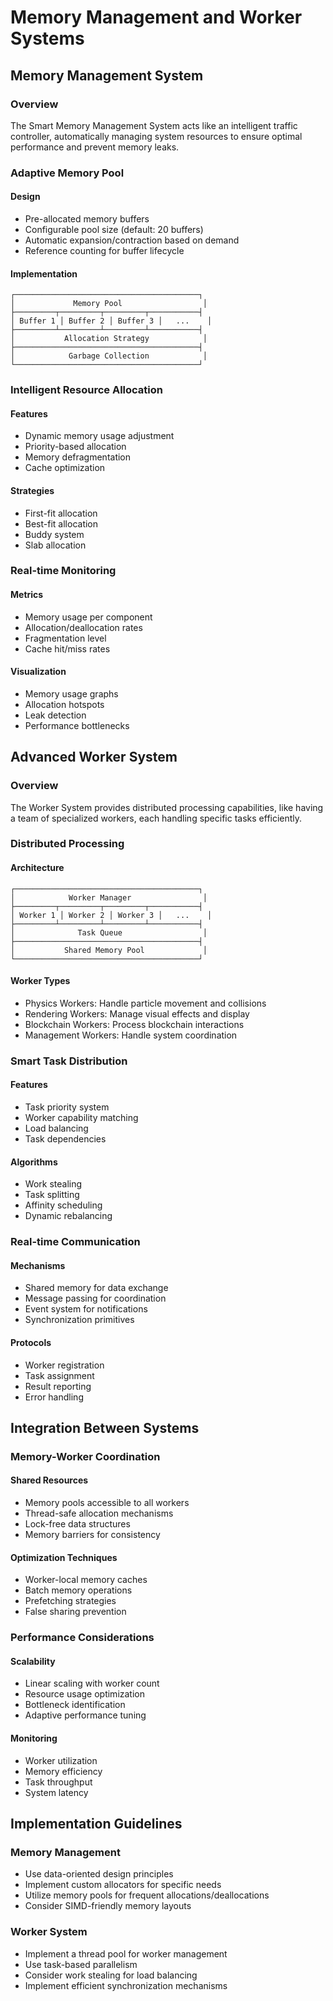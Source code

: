 # Memory Management and Worker Systems

## Memory Management System

### Overview
The Smart Memory Management System acts like an intelligent traffic controller, automatically managing system resources to ensure optimal performance and prevent memory leaks.

### Adaptive Memory Pool

#### Design
- Pre-allocated memory buffers
- Configurable pool size (default: 20 buffers)
- Automatic expansion/contraction based on demand
- Reference counting for buffer lifecycle

#### Implementation
```
┌─────────────────────────────────────────┐
│             Memory Pool                  │
├─────────┬─────────┬─────────┬───────────┤
│ Buffer 1 │ Buffer 2 │ Buffer 3 │   ...    │
├─────────┴─────────┴─────────┴───────────┤
│           Allocation Strategy            │
├─────────────────────────────────────────┤
│            Garbage Collection            │
└─────────────────────────────────────────┘
```

### Intelligent Resource Allocation

#### Features
- Dynamic memory usage adjustment
- Priority-based allocation
- Memory defragmentation
- Cache optimization

#### Strategies
- First-fit allocation
- Best-fit allocation
- Buddy system
- Slab allocation

### Real-time Monitoring

#### Metrics
- Memory usage per component
- Allocation/deallocation rates
- Fragmentation level
- Cache hit/miss rates

#### Visualization
- Memory usage graphs
- Allocation hotspots
- Leak detection
- Performance bottlenecks

## Advanced Worker System

### Overview
The Worker System provides distributed processing capabilities, like having a team of specialized workers, each handling specific tasks efficiently.

### Distributed Processing

#### Architecture
```
┌─────────────────────────────────────────┐
│            Worker Manager                │
├─────────┬─────────┬─────────┬───────────┤
│ Worker 1 │ Worker 2 │ Worker 3 │   ...    │
├─────────┴─────────┴─────────┴───────────┤
│              Task Queue                  │
├─────────────────────────────────────────┤
│           Shared Memory Pool             │
└─────────────────────────────────────────┘
```

#### Worker Types
- Physics Workers: Handle particle movement and collisions
- Rendering Workers: Manage visual effects and display
- Blockchain Workers: Process blockchain interactions
- Management Workers: Handle system coordination

### Smart Task Distribution

#### Features
- Task priority system
- Worker capability matching
- Load balancing
- Task dependencies

#### Algorithms
- Work stealing
- Task splitting
- Affinity scheduling
- Dynamic rebalancing

### Real-time Communication

#### Mechanisms
- Shared memory for data exchange
- Message passing for coordination
- Event system for notifications
- Synchronization primitives

#### Protocols
- Worker registration
- Task assignment
- Result reporting
- Error handling

## Integration Between Systems

### Memory-Worker Coordination

#### Shared Resources
- Memory pools accessible to all workers
- Thread-safe allocation mechanisms
- Lock-free data structures
- Memory barriers for consistency

#### Optimization Techniques
- Worker-local memory caches
- Batch memory operations
- Prefetching strategies
- False sharing prevention

### Performance Considerations

#### Scalability
- Linear scaling with worker count
- Resource usage optimization
- Bottleneck identification
- Adaptive performance tuning

#### Monitoring
- Worker utilization
- Memory efficiency
- Task throughput
- System latency

## Implementation Guidelines

### Memory Management
- Use data-oriented design principles
- Implement custom allocators for specific needs
- Utilize memory pools for frequent allocations/deallocations
- Consider SIMD-friendly memory layouts

### Worker System
- Implement a thread pool for worker management
- Use task-based parallelism
- Consider work stealing for load balancing
- Implement efficient synchronization mechanisms
